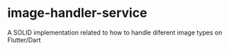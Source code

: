 # image-handler-service
 A SOLID implementation related to how to handle diferent image types on Flutter/Dart
